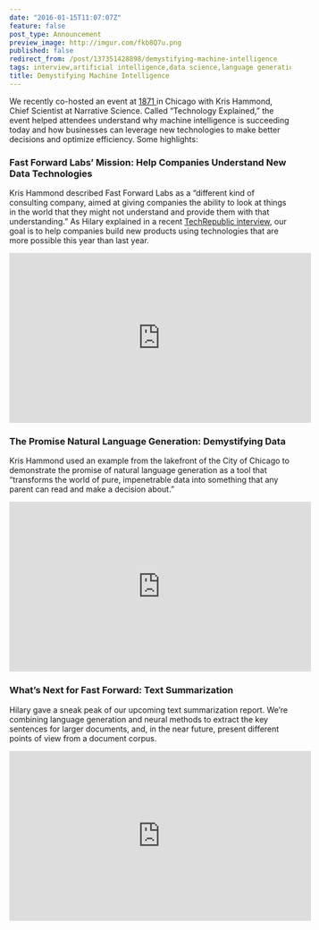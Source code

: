 ```yaml
---
date: "2016-01-15T11:07:07Z"
feature: false
post_type: Announcement
preview_image: http://imgur.com/fkb8Q7u.png
published: false
redirect_from: /post/137351428898/demystifying-machine-intelligence
tags: interview,artificial intelligence,data science,language generation
title: Demystifying Machine Intelligence
---
```


<p>We recently co-hosted an event at <a href="http://www.1871.com">1871 </a>in Chicago with Kris Hammond, Chief Scientist at Narrative Science. Called “Technology Explained,” the event helped attendees understand why machine intelligence is succeeding today and how businesses can leverage new technologies to make better decisions and optimize efficiency. Some highlights: </p>

### Fast Forward Labs’ Mission: Help Companies Understand New Data Technologies

<p>Kris Hammond described Fast Forward Labs as a “different kind of consulting company, aimed at giving companies the ability to look at things in the world that they might not understand and provide them with that understanding.” As Hilary explained in a recent <a href="http://www.techrepublic.com/article/hilary-mason-fast-forward-labs-ceo-one-time-aspiring-taxi-driver-your-nerd-best-friend/">TechRepublic interview</a>, our goal is to help companies build new products using technologies that are more possible this year than last year.</p>

<div class="video-holder">
<iframe width="540" height="304" id="youtube_iframe" src="https://www.youtube.com/embed/t2P938eJC5o?feature=oembed&amp;enablejsapi=1&amp;origin=https://safe.txmblr.com&amp;wmode=opaque" frameborder="0"></iframe>

</div>

### The Promise Natural Language Generation: Demystifying Data

<p>Kris Hammond used an example from the lakefront of the City of Chicago to demonstrate the promise of natural language generation as a tool that “transforms the world of pure, impenetrable data into something that any parent can read and make a decision about.”</p>

<div class="video-holder"><iframe width="540" height="304" src="https://www.youtube.com/embed/1ynX0qZ8p9k?feature=oembed&amp;enablejsapi=1&amp;origin=https://safe.txmblr.com&amp;wmode=opaque" frameborder="0"></iframe></div>

### What’s Next for Fast Forward: Text Summarization

<p>Hilary gave a sneak peak of our upcoming text summarization report. We’re combining language generation and neural methods to extract the key sentences for larger documents, and, in the near future, present different points of view from a document corpus.</p>

<div class="video-holder">
<iframe width="540" height="304" src="https://www.youtube.com/embed/n9dqy22ow40?feature=oembed&amp;enablejsapi=1&amp;origin=https://safe.txmblr.com&amp;wmode=opaque" frameborder="0"></iframe>
</div>